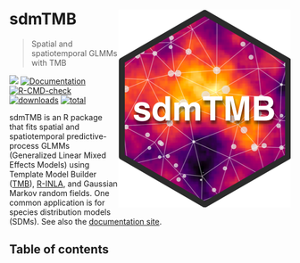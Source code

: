<!-- README.md is generated from README.Rmd. Please edit that file -->

# sdmTMB <a href='https://github.com/pbs-assess/sdmTMB'><img src='man/figures/logo-sdmTMB.png' align="right" /></a>

> Spatial and spatiotemporal GLMMs with TMB

<!-- badges: start -->
[![](https://www.r-pkg.org/badges/version/sdmTMB)](https://cran.r-project.org/package=sdmTMB)
[![Documentation](https://img.shields.io/badge/documentation-sdmTMB-orange.svg?colorB=E91E63)](https://pbs-assess.github.io/sdmTMB/)
[![R-CMD-check](https://github.com/pbs-assess/sdmTMB/workflows/R-CMD-check/badge.svg)](https://github.com/pbs-assess/sdmTMB/actions)
[![downloads](http://cranlogs.r-pkg.org/badges/sdmTMB)](https://cranlogs.r-pkg.org/)
[![total](http://cranlogs.r-pkg.org/badges/grand-total/sdmTMB)](https://cranlogs.r-pkg.org/)
<!-- badges: end -->

sdmTMB is an R package that fits spatial and spatiotemporal predictive-process GLMMs (Generalized Linear Mixed Effects Models) using Template Model Builder ([TMB](https://github.com/kaskr/adcomp)), [R-INLA](https://www.r-inla.org/), and Gaussian Markov random fields. One common application is for species distribution models (SDMs). See also the [documentation site](https://pbs-assess.github.io/sdmTMB/index.html).

## Table of contents

